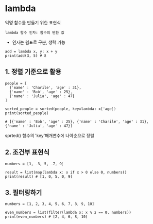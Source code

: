 # lambda

익명 함수를 만들기 위한 표현식

```
lambda 함수 인자: 함수의 반환 값
```
- 인자는 쉼표로 구분, 생략 가능

```
add = lambda x, y: x + y
print(add(3, 5) # 8
```

## 1. 정렬 기준으로 활용
```
people = [
  {'name' : 'Charile', 'age' : 31},
  {'name' : 'Bob', 'age' : 25},
  {'name' : 'Julia', 'age' : 47}
]

sorted_people = sorted(people, key=lambda: x['age])
print(sorted_people)

# [{'name' : 'Bob', 'age' : 25}, {'name' : 'Charile', 'age' : 31}, {'name' : 'Julia', 'age' : 47}]
```
sprted() 함수의 'key'매개변수에 나이순으로 정렬

## 2. 조건부 표현식
```
numbers = [1, -3, 5, -7, 9]

result = list(map(lambda x: x if x > 0 else 0, numbers))
print(result) # [1, 0, 5, 0, 9]
```

## 3. 필터링하기
```
numbers = [1, 2, 3, 4, 5, 6, 7, 8, 9, 10]

even_numbers = list(filter(lambda x: x % 2 == 0, numbers))
print(even_numbers) # [2, 4, 6, 8, 10]
```
